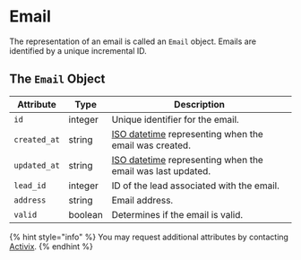 # Email

The representation of an email is called an `Email` object. Emails are identified by a unique incremental ID.

## The `Email` Object

| **Attribute** | **Type** | **Description** |
| ------------- | -------- | --------------- |
| `id` | integer | Unique identifier for the email. |
| `created_at` | string | [ISO datetime](https://en.wikipedia.org/wiki/ISO_8601) representing when the email was created. |
| `updated_at` | string | [ISO datetime](https://en.wikipedia.org/wiki/ISO_8601) representing when the email was last updated. |
| `lead_id` | integer | ID of the lead associated with the email. |
| `address` | string | Email address. |
| `valid` | boolean | Determines if the email is valid. |

{% hint style="info" %}
You may request additional attributes by contacting [Activix](https://activix.ca/en/contact-us).
{% endhint %}

